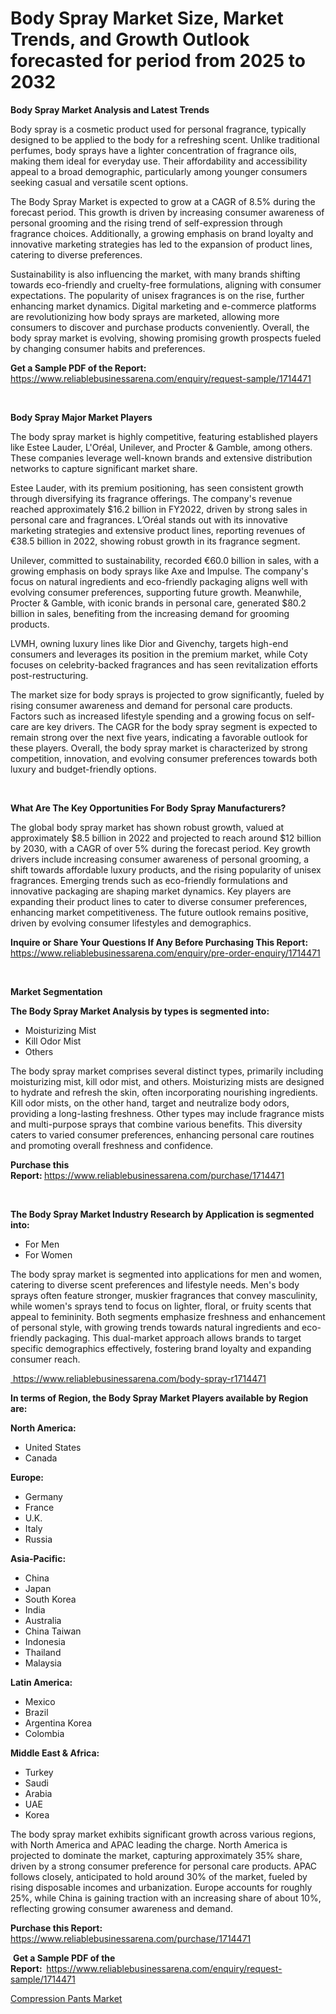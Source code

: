 <p><h1>Body Spray Market Size, Market Trends, and Growth Outlook forecasted for period from 2025 to 2032</h1></p><p><strong>Body Spray Market Analysis and Latest Trends</strong></p>
<p><p>Body spray is a cosmetic product used for personal fragrance, typically designed to be applied to the body for a refreshing scent. Unlike traditional perfumes, body sprays have a lighter concentration of fragrance oils, making them ideal for everyday use. Their affordability and accessibility appeal to a broad demographic, particularly among younger consumers seeking casual and versatile scent options.</p><p>The Body Spray Market is expected to grow at a CAGR of 8.5% during the forecast period. This growth is driven by increasing consumer awareness of personal grooming and the rising trend of self-expression through fragrance choices. Additionally, a growing emphasis on brand loyalty and innovative marketing strategies has led to the expansion of product lines, catering to diverse preferences.</p><p>Sustainability is also influencing the market, with many brands shifting towards eco-friendly and cruelty-free formulations, aligning with consumer expectations. The popularity of unisex fragrances is on the rise, further enhancing market dynamics. Digital marketing and e-commerce platforms are revolutionizing how body sprays are marketed, allowing more consumers to discover and purchase products conveniently. Overall, the body spray market is evolving, showing promising growth prospects fueled by changing consumer habits and preferences.</p></p>
<p><strong>Get a Sample PDF of the Report:&nbsp;</strong> <a href="https://www.reliablebusinessarena.com/enquiry/request-sample/1714471?utm_campaign=1789&utm_medium=2&utm_source=Github&utm_content=ia&utm_term=07022025&utm_id=body-spray">https://www.reliablebusinessarena.com/enquiry/request-sample/1714471</a></p>
<p>&nbsp;</p>
<p><strong>Body Spray Major Market Players</strong></p>
<p><p>The body spray market is highly competitive, featuring established players like Estee Lauder, L'Oréal, Unilever, and Procter & Gamble, among others. These companies leverage well-known brands and extensive distribution networks to capture significant market share.</p><p>Estee Lauder, with its premium positioning, has seen consistent growth through diversifying its fragrance offerings. The company's revenue reached approximately $16.2 billion in FY2022, driven by strong sales in personal care and fragrances. L’Oréal stands out with its innovative marketing strategies and extensive product lines, reporting revenues of €38.5 billion in 2022, showing robust growth in its fragrance segment.</p><p>Unilever, committed to sustainability, recorded €60.0 billion in sales, with a growing emphasis on body sprays like Axe and Impulse. The company's focus on natural ingredients and eco-friendly packaging aligns well with evolving consumer preferences, supporting future growth. Meanwhile, Procter & Gamble, with iconic brands in personal care, generated $80.2 billion in sales, benefiting from the increasing demand for grooming products.</p><p>LVMH, owning luxury lines like Dior and Givenchy, targets high-end consumers and leverages its position in the premium market, while Coty focuses on celebrity-backed fragrances and has seen revitalization efforts post-restructuring.</p><p>The market size for body sprays is projected to grow significantly, fueled by rising consumer awareness and demand for personal care products. Factors such as increased lifestyle spending and a growing focus on self-care are key drivers. The CAGR for the body spray segment is expected to remain strong over the next five years, indicating a favorable outlook for these players. Overall, the body spray market is characterized by strong competition, innovation, and evolving consumer preferences towards both luxury and budget-friendly options.</p></p>
<p>&nbsp;</p>
<p><strong>What Are The Key Opportunities For Body Spray Manufacturers?</strong></p>
<p><p>The global body spray market has shown robust growth, valued at approximately $8.5 billion in 2022 and projected to reach around $12 billion by 2030, with a CAGR of over 5% during the forecast period. Key growth drivers include increasing consumer awareness of personal grooming, a shift towards affordable luxury products, and the rising popularity of unisex fragrances. Emerging trends such as eco-friendly formulations and innovative packaging are shaping market dynamics. Key players are expanding their product lines to cater to diverse consumer preferences, enhancing market competitiveness. The future outlook remains positive, driven by evolving consumer lifestyles and demographics.</p></p>
<p><strong>Inquire or Share Your Questions If Any Before Purchasing This Report:</strong> <a href="https://www.reliablebusinessarena.com/enquiry/pre-order-enquiry/1714471?utm_campaign=1789&utm_medium=2&utm_source=Github&utm_content=ia&utm_term=07022025&utm_id=body-spray">https://www.reliablebusinessarena.com/enquiry/pre-order-enquiry/1714471</a></p>
<p>&nbsp;</p>
<p><strong>Market Segmentation</strong></p>
<p><strong>The Body Spray Market Analysis by types is segmented into:</strong></p>
<p><ul><li>Moisturizing Mist</li><li>Kill Odor Mist</li><li>Others</li></ul></p>
<p><p>The body spray market comprises several distinct types, primarily including moisturizing mist, kill odor mist, and others. Moisturizing mists are designed to hydrate and refresh the skin, often incorporating nourishing ingredients. Kill odor mists, on the other hand, target and neutralize body odors, providing a long-lasting freshness. Other types may include fragrance mists and multi-purpose sprays that combine various benefits. This diversity caters to varied consumer preferences, enhancing personal care routines and promoting overall freshness and confidence.</p></p>
<p><strong>Purchase this Report:&nbsp;</strong><a href="https://www.reliablebusinessarena.com/purchase/1714471?utm_campaign=1789&utm_medium=2&utm_source=Github&utm_content=ia&utm_term=07022025&utm_id=body-spray">https://www.reliablebusinessarena.com/purchase/1714471</a></p>
<p>&nbsp;</p>
<p><strong>The Body Spray Market Industry Research by Application is segmented into:</strong></p>
<p><ul><li>For Men</li><li>For Women</li></ul></p>
<p><p>The body spray market is segmented into applications for men and women, catering to diverse scent preferences and lifestyle needs. Men's body sprays often feature stronger, muskier fragrances that convey masculinity, while women's sprays tend to focus on lighter, floral, or fruity scents that appeal to femininity. Both segments emphasize freshness and enhancement of personal style, with growing trends towards natural ingredients and eco-friendly packaging. This dual-market approach allows brands to target specific demographics effectively, fostering brand loyalty and expanding consumer reach.</p></p>
<p><a href="https://www.reliablebusinessarena.com/body-spray-r1714471?utm_campaign=1789&utm_medium=2&utm_source=Github&utm_content=ia&utm_term=07022025&utm_id=body-spray">&nbsp;https://www.reliablebusinessarena.com/body-spray-r1714471</a></p>
<p><strong>In terms of Region, the Body Spray Market Players available by Region are:</strong></p>
<p>
    <p> <strong> North America: </strong>
        <ul>
            <li>United States</li>
            <li>Canada</li>
        </ul>
        </p> 
    <p> <strong> Europe: </strong>
        <ul>
            <li>Germany</li>
            <li>France</li>
            <li>U.K.</li>
            <li>Italy</li>
            <li>Russia</li>
        </ul>
        </p> 
    <p> <strong> Asia-Pacific: </strong>
        <ul>
            <li>China</li>
            <li>Japan</li>
            <li>South Korea</li>
            <li>India</li>
            <li>Australia</li>
            <li>China Taiwan</li>
            <li>Indonesia</li>
            <li>Thailand</li>
            <li>Malaysia</li>
        </ul>
        </p> 
    <p> <strong> Latin America: </strong>
        <ul>
            <li>Mexico</li>
            <li>Brazil</li>
            <li>Argentina Korea</li>
            <li>Colombia</li>
        </ul>
        </p> 
    <p> <strong> Middle East & Africa: </strong>
        <ul>
            <li>Turkey</li>
            <li>Saudi</li>
            <li>Arabia</li>
            <li>UAE</li>
            <li>Korea</li>
        </ul>
    </p>
    </p>
<p><p>The body spray market exhibits significant growth across various regions, with North America and APAC leading the charge. North America is projected to dominate the market, capturing approximately 35% share, driven by a strong consumer preference for personal care products. APAC follows closely, anticipated to hold around 30% of the market, fueled by rising disposable incomes and urbanization. Europe accounts for roughly 25%, while China is gaining traction with an increasing share of about 10%, reflecting growing consumer awareness and demand.</p></p>
<p><strong>Purchase this Report: </strong><a href="https://www.reliablebusinessarena.com/purchase/1714471?utm_campaign=1789&utm_medium=2&utm_source=Github&utm_content=ia&utm_term=07022025&utm_id=body-spray">https://www.reliablebusinessarena.com/purchase/1714471</a></p>
<p>&nbsp;<strong>Get a Sample PDF of the Report:&nbsp;&nbsp;</strong><a href="https://www.reliablebusinessarena.com/enquiry/request-sample/1714471?utm_campaign=1789&utm_medium=2&utm_source=Github&utm_content=ia&utm_term=07022025&utm_id=body-spray">https://www.reliablebusinessarena.com/enquiry/request-sample/1714471</a></p>
<p><strong></strong></p>
<p><p><a href="https://github.com/marlanamarvn/Market-Research-Report-List-1/blob/main/compression-pants-market.md?utm_campaign=1789&utm_medium=2&utm_source=Github&utm_content=ia&utm_term=07022025&utm_id=body-spray">Compression Pants Market</a></p></p>